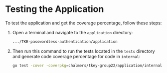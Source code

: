 # Testing the Application

To test the application and get the coverage percentage, follow these steps:

1. Open a terminal and navigate to the `application` directory:
   ```sh
   .../TKE-passwordless-authentication/application
   ```
2. Then run this command to run the tests located in the `tests` directory and generate code coverage percentage for code in `internal`:
   ```sh
   go test -cover -coverpkg=chalmers/tkey-group22/application/internal ./tests
   ```
